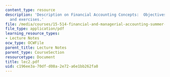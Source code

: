 ```yaml
---
content_type: resource
description: 'Description on Financial Accounting Concepts:  Objectives, Game plan
  and exercises.'
file: /media/courses/15-514-financial-and-managerial-accounting-summer-2003/c196ee3a70dfd08a2e72a6e1bb262fa8_lec2.pdf
file_type: application/pdf
learning_resource_types:
- Lecture Notes
ocw_type: OCWFile
parent_title: Lecture Notes
parent_type: CourseSection
resourcetype: Document
title: lec2.pdf
uid: c196ee3a-70df-d08a-2e72-a6e1bb262fa8
---
```

